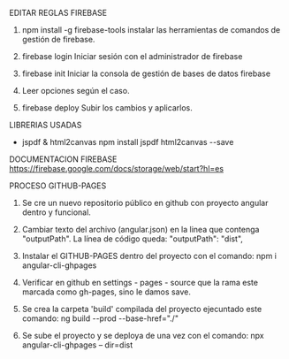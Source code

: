 
EDITAR REGLAS FIREBASE
1. npm install -g firebase-tools
   instalar las herramientas de comandos de gestión de firebase.

2. firebase login
   Iniciar sesión con el administrador de firebase

3. firebase init
   Iniciar la consola de gestión de bases de datos firebase

4. Leer opciones según el caso.

5. firebase deploy
   Subir los cambios y aplicarlos.

LIBRERIAS USADAS
- jspdf & html2canvas
npm install jspdf html2canvas --save

DOCUMENTACION FIREBASE
https://firebase.google.com/docs/storage/web/start?hl=es

PROCESO GITHUB-PAGES
1. Se cre un nuevo repositorio público en github con proyecto angular dentro y funcional.

2. Cambiar texto del archivo (angular.json) en la linea que contenga "outputPath". La línea de código queda:
   "outputPath": "dist",

3. Instalar el GITHUB-PAGES dentro del proyecto con el comando:
   npm i angular-cli-ghpages

4. Verificar en github en settings - pages - source que la rama este marcada como gh-pages, sino le damos save.

5. Se crea la carpeta 'build' compilada del proyecto ejecuntado este comando:
   ng build --prod --base-href="./"

6. Se sube el proyecto y se deploya de una vez con el comando:
   npx angular-cli-ghpages – dir=dist

